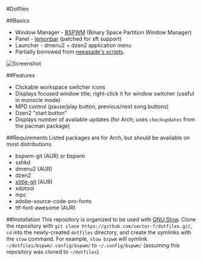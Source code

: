 #Dotfiles

##Basics
* Window Manager - [BSPWM](https://github.com/baskerville/bspwm) (Binary Space Partition Window Manager)
* Panel - [lemonbar](https://github.com/LemonBoy/bar) (patched for xft support)
* Launcher - dmenu2 + dzen2 application menu
* Partially borrowed from [neeasade's scripts](https://github.com/neeasade/dotfiles).

![Screenshot](http://i.imgur.com/d6EJOUe.jpg)

##Features
* Clickable workspace switcher icons
* Displays focused window title; right-click it for window switcher (useful in monocle mode)
* MPD control (pause/play button, previous/next song buttons)
* Dzen2 "start button"
* Displays number of available updates (for Arch; uses `checkupdates` from the pacman package)

##Requirements
Listed packages are for Arch, but should be available on most distributions.
* bspwm-git (AUR) or bspwm
* sxhkd
* dmenu2 (AUR)
* dzen2
* [xtitle-git](https://github.com/baskerville/xtitle) (AUR)
* xdotool
* mpc
* adobe-source-code-pro-fonts
* ttf-font-awesome (AUR)

##Installation
This repository is organized to be used with [GNU Stow](https://www.gnu.org/software/stow/). Clone the repository with `git clone https://github.com/sector-f/dotfiles.git`, `cd` into the newly-created `dotfiles` directory, and create the symlinks with the `stow` command. For example, `stow bspwm` will symlink `~/dotfiles/bspwm/.config/bspwm/` to `~/.config/bspwm/` (assuming this repository was cloned to `~/dotfiles`).
